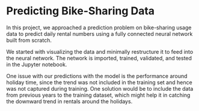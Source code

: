# Predicting Bike-Sharing Data

In this project, we approached a prediction problem on bike-sharing usage data to predict daily rental numbers using a fully connected neural network built from scratch.

We started with visualizing the data and minimally restructure it to feed into the neural network. The network is imported, trained, validated, and tested in the Jupyter notebook.

One issue with our predictions with the model is the performance around holiday time, since the trend was not included in the training set and hence was not captured during training. One solution would be to include the data from previous years to the training dataset, which might help it in catching the downward trend in rentals around the holidays. 

 

